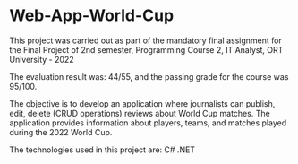 # Web-App-World-Cup
This project was carried out as part of the mandatory final assignment for the Final Project of 2nd semester, Programming Course 2, IT Analyst, ORT University - 2022

The evaluation result was: 44/55, and the passing grade for the course was 95/100.

The objective is to develop an application where journalists can publish, edit, delete (CRUD operations) reviews about World Cup matches. 
The application provides information about players, teams, and matches played during the 2022 World Cup.

The technologies used in this project are: C# .NET


